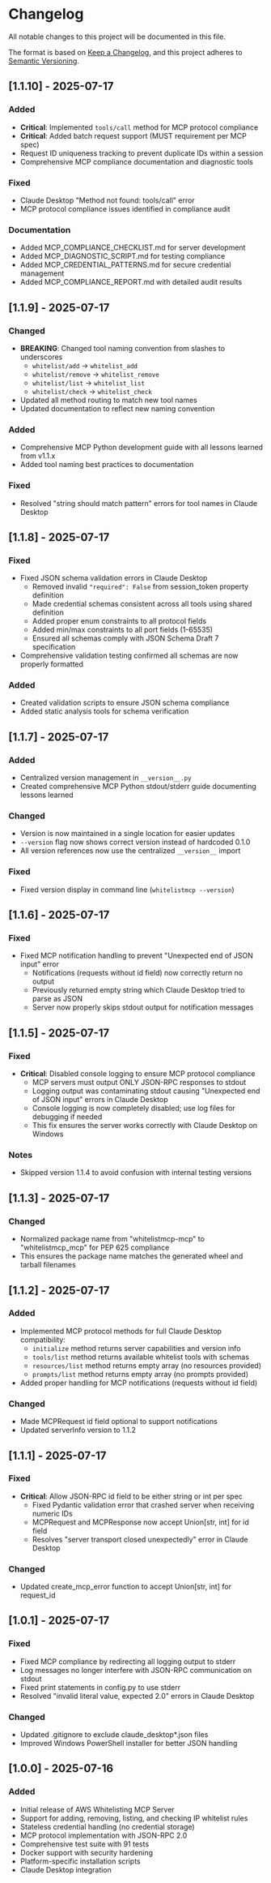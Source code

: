 # Changelog

All notable changes to this project will be documented in this file.

The format is based on [Keep a Changelog](https://keepachangelog.com/en/1.0.0/),
and this project adheres to [Semantic Versioning](https://semver.org/spec/v2.0.0.html).

## [1.1.10] - 2025-07-17

### Added
- **Critical**: Implemented `tools/call` method for MCP protocol compliance
- **Critical**: Added batch request support (MUST requirement per MCP spec)
- Request ID uniqueness tracking to prevent duplicate IDs within a session
- Comprehensive MCP compliance documentation and diagnostic tools

### Fixed
- Claude Desktop "Method not found: tools/call" error
- MCP protocol compliance issues identified in compliance audit

### Documentation
- Added MCP_COMPLIANCE_CHECKLIST.md for server development
- Added MCP_DIAGNOSTIC_SCRIPT.md for testing compliance
- Added MCP_CREDENTIAL_PATTERNS.md for secure credential management
- Added MCP_COMPLIANCE_REPORT.md with detailed audit results

## [1.1.9] - 2025-07-17

### Changed
- **BREAKING**: Changed tool naming convention from slashes to underscores
  - `whitelist/add` → `whitelist_add`
  - `whitelist/remove` → `whitelist_remove`
  - `whitelist/list` → `whitelist_list`
  - `whitelist/check` → `whitelist_check`
- Updated all method routing to match new tool names
- Updated documentation to reflect new naming convention

### Added
- Comprehensive MCP Python development guide with all lessons learned from v1.1.x
- Added tool naming best practices to documentation

### Fixed
- Resolved "string should match pattern" errors for tool names in Claude Desktop

## [1.1.8] - 2025-07-17

### Fixed
- Fixed JSON schema validation errors in Claude Desktop
  - Removed invalid `"required": False` from session_token property definition
  - Made credential schemas consistent across all tools using shared definition
  - Added proper enum constraints to all protocol fields
  - Added min/max constraints to all port fields (1-65535)
  - Ensured all schemas comply with JSON Schema Draft 7 specification
- Comprehensive validation testing confirmed all schemas are now properly formatted

### Added
- Created validation scripts to ensure JSON schema compliance
- Added static analysis tools for schema verification

## [1.1.7] - 2025-07-17

### Added
- Centralized version management in `__version__.py`
- Created comprehensive MCP Python stdout/stderr guide documenting lessons learned

### Changed
- Version is now maintained in a single location for easier updates
- `--version` flag now shows correct version instead of hardcoded 0.1.0
- All version references now use the centralized `__version__` import

### Fixed
- Fixed version display in command line (`whitelistmcp --version`)

## [1.1.6] - 2025-07-17

### Fixed
- Fixed MCP notification handling to prevent "Unexpected end of JSON input" error
  - Notifications (requests without id field) now correctly return no output
  - Previously returned empty string which Claude Desktop tried to parse as JSON
  - Server now properly skips stdout output for notification messages

## [1.1.5] - 2025-07-17

### Fixed
- **Critical**: Disabled console logging to ensure MCP protocol compliance
  - MCP servers must output ONLY JSON-RPC responses to stdout
  - Logging output was contaminating stdout causing "Unexpected end of JSON input" errors in Claude Desktop
  - Console logging is now completely disabled; use log files for debugging if needed
  - This fix ensures the server works correctly with Claude Desktop on Windows

### Notes
- Skipped version 1.1.4 to avoid confusion with internal testing versions

## [1.1.3] - 2025-07-17

### Changed
- Normalized package name from "whitelistmcp-mcp" to "whitelistmcp_mcp" for PEP 625 compliance
- This ensures the package name matches the generated wheel and tarball filenames

## [1.1.2] - 2025-07-17

### Added
- Implemented MCP protocol methods for full Claude Desktop compatibility:
  - `initialize` method returns server capabilities and version info
  - `tools/list` method returns available whitelist tools with schemas
  - `resources/list` method returns empty array (no resources provided)
  - `prompts/list` method returns empty array (no prompts provided)
- Added proper handling for MCP notifications (requests without id field)

### Changed
- Made MCPRequest id field optional to support notifications
- Updated serverInfo version to 1.1.2

## [1.1.1] - 2025-07-17

### Fixed
- **Critical**: Allow JSON-RPC id field to be either string or int per spec
  - Fixed Pydantic validation error that crashed server when receiving numeric IDs
  - MCPRequest and MCPResponse now accept Union[str, int] for id field
  - Resolves "server transport closed unexpectedly" error in Claude Desktop

### Changed
- Updated create_mcp_error function to accept Union[str, int] for request_id

## [1.0.1] - 2025-07-17

### Fixed
- Fixed MCP compliance by redirecting all logging output to stderr
- Log messages no longer interfere with JSON-RPC communication on stdout
- Fixed print statements in config.py to use stderr
- Resolved "invalid literal value, expected 2.0" errors in Claude Desktop

### Changed
- Updated .gitignore to exclude claude_desktop*.json files
- Improved Windows PowerShell installer for better JSON handling

## [1.0.0] - 2025-07-16

### Added
- Initial release of AWS Whitelisting MCP Server
- Support for adding, removing, listing, and checking IP whitelist rules
- Stateless credential handling (no credential storage)
- MCP protocol implementation with JSON-RPC 2.0
- Comprehensive test suite with 91 tests
- Docker support with security hardening
- Platform-specific installation scripts
- Claude Desktop integration